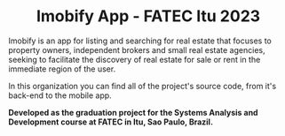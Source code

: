 <h1 align="center">Imobify App - FATEC Itu 2023</h1>

Imobify is an app for listing and searching for real estate that focuses to property owners, independent brokers and small real estate agencies, seeking to facilitate the discovery of real estate for sale or rent in the immediate region of the user.

In this organization you can find all of the project's source code, from it's back-end to the mobile app.

**Developed as the graduation project for the Systems Analysis and Development course at FATEC in Itu, Sao Paulo, Brazil.**
